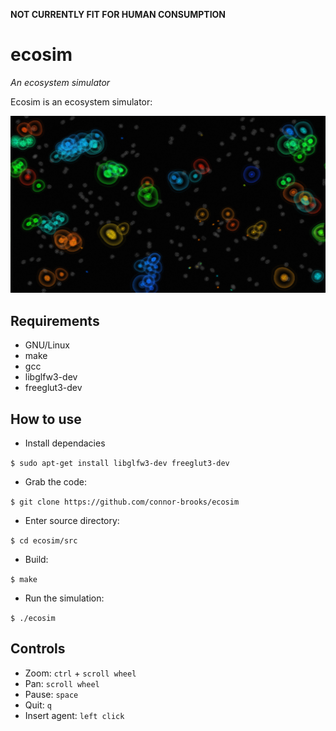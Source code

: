 **NOT CURRENTLY FIT FOR HUMAN CONSUMPTION**
# ecosim
*An ecosystem simulator*

Ecosim is an ecosystem simulator:

![Screenshot of ecosim](screenshot.png)
## Requirements
* GNU/Linux
* make
* gcc
* libglfw3-dev
* freeglut3-dev
## How to use
* Install dependacies

`$ sudo apt-get install libglfw3-dev freeglut3-dev`

* Grab the code:

`$ git clone https://github.com/connor-brooks/ecosim`

* Enter source directory:

`$ cd ecosim/src`

* Build:

`$ make`

* Run the simulation: 

`$ ./ecosim`
## Controls 
* Zoom: `ctrl` + `scroll wheel`
* Pan: `scroll wheel`
* Pause: `space`
* Quit: `q`
* Insert agent: `left click`


